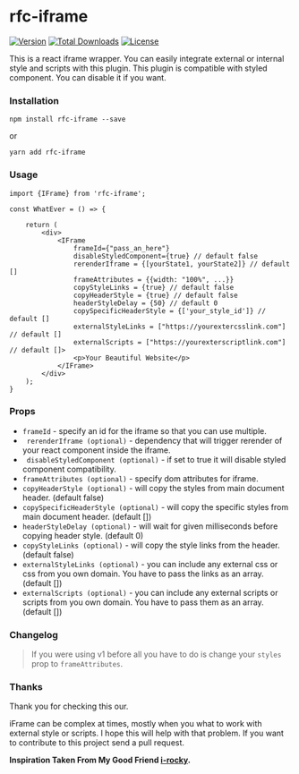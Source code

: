# rfc-iframe

[![Version](https://img.shields.io/npm/v/rfc-iframe.svg)](https://www.npmjs.com/package/rfc-iframe)
[![Total Downloads](https://img.shields.io/npm/dt/rfc-iframe.svg)](https://www.npmjs.com/package/rfc-iframe)
[![License](https://img.shields.io/github/license/rrakib/rfc-iframe.svg)](https://github.com/rrakib/rfc-iframe/blob/master/LICENSE)

This is a react iframe wrapper. You can easily integrate external or internal style and scripts with this plugin. This plugin is compatible with styled component. You can disable it if you want. 

### Installation

`npm install rfc-iframe --save`

or

`yarn add rfc-iframe`

### Usage

```JS
import {IFrame} from 'rfc-iframe';

const WhatEver = () => {
    
    return (
        <div>
            <IFrame 
                frameId={"pass_an_here"}
                disableStyledComponent={true} // default false
                rerenderIframe = {[yourState1, yourState2]} // default []
                frameAttributes = {{width: "100%", ...}}
                copyStyleLinks = {true} // default false
                copyHeaderStyle = {true} // default false
                headerStyleDelay = {50} // default 0
                copySpecificHeaderStyle = {['your_style_id']} // default []
                externalStyleLinks = ["https://yourextercsslink.com"] // default []
                externalScripts = ["https://yourexterscriptlink.com"] // default []>
                <p>Your Beautiful Website</p>            
            </IFrame>        
        </div>
    );
}
```

### Props
* ``` frameId ``` - specify an id for the iframe so that you can use multiple.
* ``` rerenderIframe (optional)``` - dependency that will trigger rerender of your react component inside the iframe.
* ``` disableStyledComponent (optional)``` - if set to true it will disable styled component compatibility.
* ``` frameAttributes (optional) ``` - specify dom attributes for iframe.
* ``` copyHeaderStyle (optional) ``` - will copy the styles from main document header. (default false)
* ``` copySpecificHeaderStyle (optional) ``` - will copy the specific styles from main document header. (default [])
* ``` headerStyleDelay (optional) ``` - will wait for given milliseconds before copying header style. (default 0)
* ``` copyStyleLinks (optional) ``` - will copy the style links from the header. (default false)
* ``` externalStyleLinks (optional) ``` - you can include any external css or css from you own domain. You have to pass the links as an array. (default [])
* ``` externalScripts (optional) ``` - you can include any external scripts or scripts from you own domain. You have to pass them as an array. (default [])

### Changelog
> If you were using v1 before all you have to do is change your ```styles``` prop to ```frameAttributes```.

### Thanks
Thank you for checking this our.
 
 iFrame can be complex at times, mostly when you what to work with external style or scripts. I hope this will help with that problem. If you want to contribute to this project send a pull request.



**Inspiration Taken From My Good Friend [i-rocky](https://github.com/i-rocky).**

